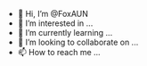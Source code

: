 - 👋 Hi, I’m @FoxAUN
- 👀 I’m interested in ...
- 🌱 I’m currently learning ...
- 💞️ I’m looking to collaborate on ...
- 📫 How to reach me ...

<!---
FoxAUN/FoxAUN is a ✨ special ✨ repository because its `README.md` (this file) appears on your GitHub profile.
You can click the Preview link to take a look at your changes.
--->
